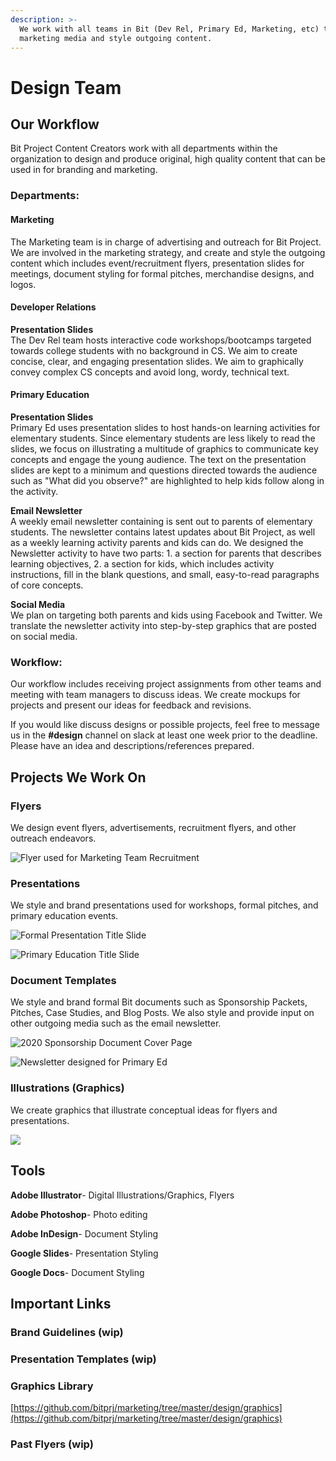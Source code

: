 ```yaml
---
description: >-
  We work with all teams in Bit (Dev Rel, Primary Ed, Marketing, etc) to create
  marketing media and style outgoing content.
---
```


# Design Team

## Our Workflow

Bit Project Content Creators work with all departments within the organization to design and produce original, high quality content that can be used in for branding and marketing.

### Departments:

#### Marketing

The Marketing team is in charge of advertising and outreach for Bit Project. We are involved in the marketing strategy, and create and style the outgoing content which includes event/recruitment flyers, presentation slides for meetings, document styling for formal pitches, merchandise designs, and logos.

#### Developer Relations

**Presentation Slides**  
The Dev Rel team hosts interactive code workshops/bootcamps targeted towards college students with no background in CS. We aim to create concise, clear, and engaging presentation slides. We aim to graphically convey complex CS concepts and avoid long, wordy, technical text.  
  


#### Primary Education

**Presentation Slides**  
Primary Ed uses presentation slides to host hands-on learning activities for elementary students. Since elementary students are less likely to read the slides, we focus on illustrating a multitude of graphics to communicate key concepts and engage the young audience. The text on the presentation slides are kept to a minimum and questions directed towards the audience such as "What did you observe?" are highlighted to help kids follow along in the activity.   
  
**Email Newsletter**   
A weekly email newsletter containing is sent out to parents of elementary students. The newsletter contains latest updates about Bit Project, as well as a weekly learning activity parents and kids can do. We designed the Newsletter activity to have two parts: 1. a section for parents that describes learning objectives, 2. a section for kids, which includes activity instructions, fill in the blank questions, and small, easy-to-read paragraphs of core concepts.  
  
**Social Media**  
We plan on targeting both parents and kids using Facebook and Twitter. We translate the newsletter activity into step-by-step graphics that are posted on social media.   
  
 

### Workflow:

Our workflow includes receiving project assignments from other teams and meeting with team managers to discuss ideas. We create mockups for projects and present our ideas for feedback and revisions.

If you would like discuss designs or possible projects, feel free to message us in the **\#design** channel on slack at least one week prior to the deadline. Please have an idea and descriptions/references prepared.

## Projects We Work On 

### Flyers

We design event flyers, advertisements, recruitment flyers, and other outreach endeavors.  

![Flyer used for Marketing Team Recruitment](../../.gitbook/assets/growthmarketingflyer_4.5-02.png)

### Presentations 

We style and brand presentations used for workshops, formal pitches, and primary education events.   

![Formal Presentation Title Slide](../../.gitbook/assets/coverupdated.jpg)

![Primary Education Title Slide](../../.gitbook/assets/after-cover.jpg)

### Document Templates

We style and brand formal Bit documents such as Sponsorship Packets, Pitches, Case Studies, and Blog Posts. We also style and provide input on other outgoing media such as the email newsletter.   

![2020 Sponsorship Document Cover Page](../../.gitbook/assets/sponsorcover-01.png)

![Newsletter designed for Primary Ed](../../.gitbook/assets/newsletter-2pg2-02.png)

### Illustrations \(Graphics\)

We create graphics that illustrate conceptual ideas for flyers and presentations.

![](../../.gitbook/assets/screen-shot-2020-04-12-at-11.27.57-pm.png)

## Tools

**Adobe Illustrator**- Digital Illustrations/Graphics, Flyers

**Adobe Photoshop**- Photo editing

**Adobe InDesign**- Document Styling

**Google Slides**- Presentation Styling

**Google Docs**- Document Styling

## Important Links

### Brand Guidelines \(wip\)

### Presentation Templates \(wip\)

### Graphics Library 

[https://github.com/bitprj/marketing/tree/master/design/graphics](https://github.com/bitprj/marketing/tree/master/design/graphics)

### Past Flyers \(wip\)



